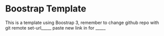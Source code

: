 # Boostrap Template

This is a template using Boostrap 3, remember to change github repo with git remote set-url_____
paste new link in for _____
